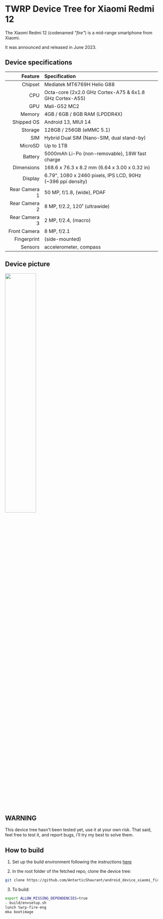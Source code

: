 # TWRP Device Tree for Xiaomi Redmi 12

The Xiaomi Redmi 12 (codenamed _"fire"_) is a mid-range smartphone from Xiaomi.

It was announced and released in June 2023.

## Device specifications

| Feature                        | Specification                                                                             |
| -----------------------------: | :---------------------------------------------------------------------------------------- |
| Chipset                        | Mediatek MT6769H Helio G88                                                        |
| CPU                            | Octa-core (2x2.0 GHz Cortex-A75 & 6x1.8 GHz Cortex-A55) |
| GPU                            | Mali-G52 MC2                                                                      |
| Memory                         | 4GB / 6GB / 8GB RAM (LPDDR4X)                                                                  |
| Shipped OS                     | Android 13, MIUI 14                                                                   |
| Storage                        | 128GB / 256GB (eMMC 5.1)                                                                   |
| SIM                            | Hybrid Dual SIM (Nano-SIM, dual stand-by)                                                 |
| MicroSD                        | Up to 1TB                                                                                 |
| Battery                        | 5000mAh Li-Po (non-removable), 18W fast charge                                           |
| Dimensions                     | 168.6 x 76.3 x 8.2 mm (6.64 x 3.00 x 0.32 in)                                             |
| Display                        | 6.79", 1080 x 2460 pixels, IPS LCD, 90Hz (~396 ppi density)              |
| Rear Camera 1                  | 50 MP, f/1.8, (wide), PDAF                                       |
| Rear Camera 2                  | 8 MP, f/2.2, 120˚ (ultrawide)                                                    |
| Rear Camera 3                  | 2 MP, f/2.4, (macro)                                                                      |
| Front Camera                   | 8 MP, f/2.1                                                  |
| Fingerprint                    | (side-mounted)                                                    |
| Sensors                        | accelerometer, compass                          |


## Device picture

<img src="![xiaomi-redmi-12](https://github.com/AntarticShaurant/android_device_xiaomi_fire/assets/109678650/1a5f5a38-f048-4060-adc1-c97e5ccca65f)
" width="45%"/>

## WARNING

This device tree hasn't been tested yet, use it at your own risk.
That said, feel free to test it, and report bugs, i'll try my best to solve them.

## How to build

1. Set up the build environment following the instructions [here](https://github.com/minimal-manifest-twrp/platform_manifest_twrp_aosp/blob/twrp-12.1/README.md#getting-started)

2. In the root folder of the fetched repo, clone the device tree:

```bash
git clone https://github.com/AntarticShaurant/android_device_xiaomi_fire.git device/xiaomi/fire
```

3. To build:

```bash
export ALLOW_MISSING_DEPENDENCIES=true
. build/envsetup.sh
lunch twrp-fire-eng
mka bootimage
```

